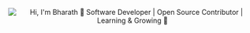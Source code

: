 <p align="center">
  <img src="invalid"  alt="Hi, I'm Bharath 👋 Software Developer | Open Source Contributor | Learning & Growing 🚀">
</p>
